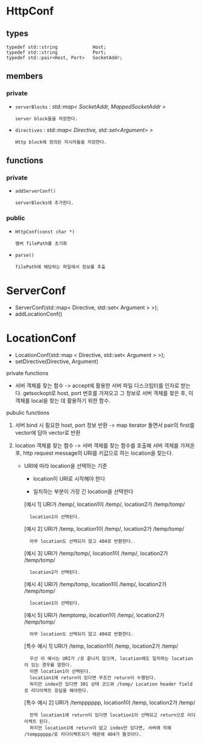 # HttpConf
## types
```
typedef std::string	            Host;
typedef std::string	            Port;
typedef std::pair<Host, Port>	SocketAddr;
```

## members
### private
- `serverBlocks` : *std::map< SocketAddr, MappedSocketAddr >*
    ```
    server block들을 저장한다.
    ```
- `directives` : *std::map< Directive, std::set\<Argument> >*
    ```
    Http block에 정의된 지시자들을 저장한다.
    ```

## functions
### private

- `addServerConf()`

    ```
    serverBlocks에 추가한다. 
    ```

### public

- `HttpConf(const char *)`
    ```
    멤버 filePath를 초기화
    ```
- `parse()`
    ```
    filePath에 해당하는 파일에서 정보를 추출
    ```



# ServerConf
- ServerConf(std::map< Directive, std::set< Argument > >);
- addLocationConf()

# LocationConf
- LocationConf(std::map < Directive, std::set< Argument > >);
- setDirective(Directive, Argument)


private functions

- 서버 객체를 찾는 함수 -> accept에 활용한 서버 파일 디스크립터를 인자로 받는다. getsockopt로 host, port 번호를 가져오고 그 정보로 서버 객체를 찾은 후, 이 객체를 local을 찾는 데 활용하기 위한 함수.

pubulic functions

1. 서버 bind 시 필요한 host, port 정보 반환 -> map iterator 돌면서 pair의 first를 vector에 담아 vector로 반환

2. location 객체를 찾는 함수 -> 서버 객체를 찾는 함수를 호출해 서버 객체를 가져온 후, http request message의 URI를 키값으로 하는 location을 찾는다.

    - URI에 따라 location을 선택하는 기준

        - location이 URI로 시작해야 한다

        - 일치하는 부분이 가장 긴 location을 선택한다

        [예시 1] URI가 /temp/, location1이 /temp/, location2가 /temp/tomp/

            location1이 선택된다.

        [예시 2] URI가 /temp, location1이 /temp/, location2가 /temp/tomp/

            아무 location도 선택되지 않고 404로 반환한다.

        [예시 3] URI가 /temp/tomp/, location1이 /temp/, location2가 /temp/tomp/

            location2가 선택된다.
        
        [예시 4] URI가 /temp/tomp, location1이 /temp/, location2가 /temp/tomp/

            location1이 선택된다.

        [예시 5] URI가 /temptomp, location1이 /temp/, location2가 /temp/tomp/

            아무 location도 선택되지 않고 404로 반환한다.

        [특수 예시 1] URI가 /temp, location1이 /temp, location2가 /temp/

            우선 이 예시는 URI가 /로 끝나지 않으며, location에도 일치하는 location이 있는 경우를 말한다.
            이땐 location1이 선택된다.
            location1에 return이 있다면 무조건 return이 수행된다.
            하지만 index만 있다면 301 상태 코드와 /temp/ Location header field로 리다이렉트 응답을 해야한다.

        [특수 예시 2] URI가 /tempppppp, location1이 /temp, location2가 /temp/

            만약 location1에 return이 있다면 location1이 선택되고 return으로 리다이렉트 된다.
            하지만 location1에 return이 없고 index만 있다면, 서버에 의해 /tempppppp/로 리다이렉트되기 때문에 404가 뜰것이다.